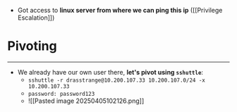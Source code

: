 - Got access to **linux server from where we can ping this ip** ([[Privilege Escalation]])

# Pivoting
---
- We already have our own user there, **let's pivot using `sshuttle`**:
	- `sshuttle -r drasstrange@10.200.107.33 10.200.107.0/24 -x 10.200.107.33`
	- `password: password123`
	- ![[Pasted image 20250405102126.png]]

